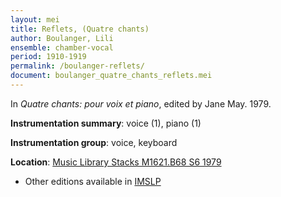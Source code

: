 ```yaml
---
layout: mei
title: Reflets, (Quatre chants)
author: Boulanger, Lili
ensemble: chamber-vocal
period: 1910-1919
permalink: /boulanger-reflets/
document: boulanger_quatre_chants_reflets.mei
---
```


In *Quatre chants: pour voix et piano*, edited by Jane May. 1979.

**Instrumentation summary**: voice (1), piano (1)

**Instrumentation group**: voice, keyboard

**Location**: <a href="https://tufts-primo.hosted.exlibrisgroup.com/permalink/f/bnf7qa/01TUN_ALMA21101047520003851" target="_blank">Music Library Stacks  M1621.B68 S6 1979</a>
- Other editions available in <a href="https://imslp.org/wiki/Reflets_(Boulanger%2C_Lili)" target="_blank">IMSLP</a>
